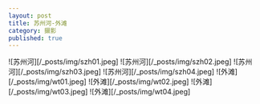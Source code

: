 ```yaml
---
layout: post
title: 苏州河-外滩
category: 摄影
published: true
---
```

![苏州河][/_posts/img/szh01.jpeg]
![苏州河][/_posts/img/szh02.jpeg]
![苏州河][/_posts/img/szh03.jpeg]
![苏州河][/_posts/img/szh04.jpeg]
![外滩][/_posts/img/wt01.jpeg]
![外滩][/_posts/img/wt02.jpeg]
![外滩][/_posts/img/wt03.jpeg]
![外滩][/_posts/img/wt04.jpeg]